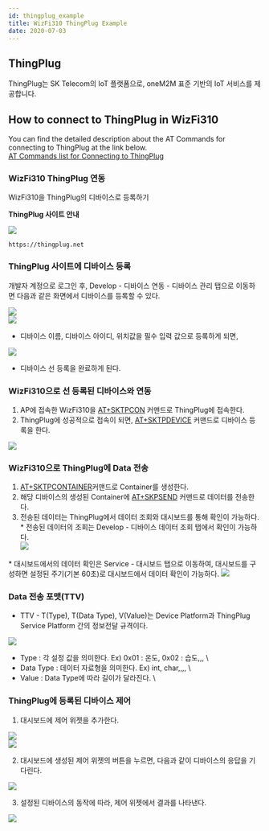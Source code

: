 ```yaml
---
id: thingplug_example
title: WizFi310 ThingPlug Example
date: 2020-07-03
---
```


## ThingPlug

ThingPlug는 SK Telecom의 IoT 플랫폼으로, oneM2M 표준 기반의 IoT 서비스를 제공합니다.  
  

## How to connect to ThingPlug in WizFi310

You can find the detailed description about the AT Commands for
connecting to ThingPlug at the link below.  
[AT Commands list for Connecting to
ThingPlug](./AT_Commands.md#connecting-thingplug-commands)  
  
### WizFi310 ThingPlug 연동

WizFi310을 ThingPlug의 디바이스로 등록하기  
  
**ThingPlug 사이트 안내**

![](/img/products/wizfi310/wizfi310pg/1.png)

`https://thingplug.net`

### ThingPlug 사이트에 디바이스 등록

개발자 계정으로 로그인 후, Develop - 디바이스 연동 - 디바이스
관리 탭으로 이동하면 다음과 같은 화면에서 디바이스를 등록할 수 있다.  
  
![](/img/products/wizfi310/wizfi310pg/2.png)  
![](/img/products/wizfi310/wizfi310pg/3.png)

* 디바이스 이름, 디바이스 아이디, 위치값을 필수 입력 값으로 등록하게 되면,

![](/img/products/wizfi310/wizfi310pg/4.png)


* 디바이스 선 등록을 완료하게 된다.

### WizFi310으로 선 등록된 디바이스와 연동

1. AP에 접속한 WizFi310을
[AT+SKTPCON](./AT_Commands.md#atsktpcon)
커맨드로 ThingPlug에 접속한다.  
2. ThingPlug에 성공적으로 접속이 되면,
[AT+SKTPDEVICE](./AT_Commands.md#atsktpdevice)
커맨드로 디바이스 등록을 한다.  
  
![](/img/products/wizfi310/wizfi310pg/5.png)

### WizFi310으로 ThingPlug에 Data 전송

1. [AT+SKTPCONTAINER](./AT_Commands.md#atsktpcontainer)커맨드로
Container를 생성한다.  
2. 해당 디바이스의 생성된 Container에
[AT+SKPSEND](./AT_Commands.md#atsktpsend)
커맨드로 데이터를 전송한다.  
3. 전송된 데이터는 ThingPlug에서 데이터 조회와 대시보드를 통해 확인이 가능하다.  
\* 전송된 데이터의 조회는 Develop - 디바이스 데이터 조회 탭에서 확인이 가능하다.  
![](/img/products/wizfi310/wizfi310pg/6.png)

\* 대시보드에서의 데이터 확인은 Service - 대시보드 탭으로 이동하여, 대시보드를 구성하면 설정된 주기(기본 60초)로
대시보드에서 데이터 확인이 가능하다.
![](/img/products/wizfi310/wizfi310pg/7.png)  

### Data 전송 포맷(TTV)
 
* TTV - T(Type), T(Data Type), V(Value)는 Device Platform과 ThingPlug Service Platform 간의 정보전달 규격이다.

![](/img/products/wizfi310/wizfi310pg/9.png)

* Type : 각 설정 값을 의미한다.  Ex) 0x01 : 온도, 0x02 : 습도,,, \\
* Data Type : 데이터 자료형을 의미한다. Ex) int, char,,,, \\
* Value : Data Type에 따라 길이가 달라진다. \\

### ThingPlug에 등록된 디바이스 제어

1. 대시보드에 제어 위젯을 추가한다.  
  
![](/img/products/wizfi310/wizfi310pg/10.png)  
![](/img/products/wizfi310/wizfi310pg/11.png)  
  
2. 대시보드에 생성된 제어 위젯의 버튼을 누르면, 다음과 같이 디바이스의 응답을 기다린다.  
  
![](/img/products/wizfi310/wizfi310pg/12.png)  
  
3. 설정된 디바이스의 동작에 따라, 제어 위젯에서 결과를 나타낸다.  
  
![](/img/products/wizfi310/wizfi310pg/13.png)